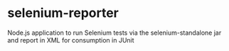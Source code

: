 selenium-reporter
=================

Node.js application to run Selenium tests via the selenium-standalone jar and report in XML for consumption in JUnit
